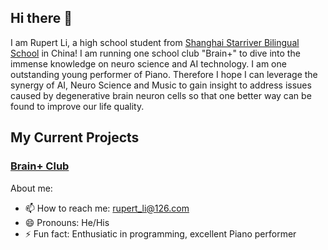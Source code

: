 ## Hi there 👋

I am Rupert Li, a high school student from [Shanghai Starriver Bilingual School](https://www.ssbs.sh.cn/) in China! I am running one school club "Brain+" to dive into the immense knowledge on neuro science and AI technology. I am one outstanding young performer of Piano. Therefore I hope I can leverage the synergy of AI, Neuro Science and Music to gain insight to address issues caused by degenerative brain neuron cells so that one better way can be found to improve our life quality.

## My Current Projects

### [Brain+ Club](./Brain.md)


About me:

- 📫 How to reach me: rupert_li@126.com
- 😄 Pronouns: He/His
- ⚡ Fun fact: Enthusiatic in programming, excellent Piano performer
